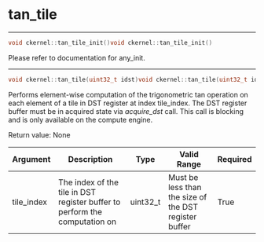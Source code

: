 # tan_tile

---
```cpp
void ckernel::tan_tile_init()void ckernel::tan_tile_init()
```

Please refer to documentation for any_init. 

---
```cpp
void ckernel::tan_tile(uint32_t idst)void ckernel::tan_tile(uint32_t idst)
```

Performs element-wise computation of the trigonometric tan operation on each element of a tile in DST register at index tile_index. The DST register buffer must be in acquired state via *acquire_dst* call. This call is blocking and is only available on the compute engine.

Return value: None

| Argument      | Description                                                                | Type      | Valid Range                                           | Required       |
|---------------|----------------------------------------------------------------------------|-----------|-------------------------------------------------------|----------------|
| tile_index    | The index of the tile in DST register buffer to perform the computation on | uint32_t  | Must be less than the size of the DST register buffer | True           |
